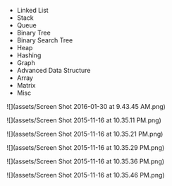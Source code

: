- Linked List
- Stack
- Queue
- Binary Tree
- Binary Search Tree
- Heap
- Hashing
- Graph
- Advanced Data Structure
- Array
- Matrix
- Misc

![](assets/Screen Shot 2016-01-30 at 9.43.45 AM.png)

![](assets/Screen Shot 2015-11-16 at 10.35.11 PM.png)

![](assets/Screen Shot 2015-11-16 at 10.35.21 PM.png)

![](assets/Screen Shot 2015-11-16 at 10.35.29 PM.png)

![](assets/Screen Shot 2015-11-16 at 10.35.36 PM.png)

![](assets/Screen Shot 2015-11-16 at 10.35.46 PM.png)
